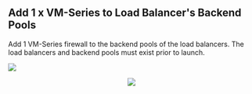 ## Add 1 x VM-Series to Load Balancer's Backend Pools
Add 1 VM-Series firewall to the backend pools of the load balancers.  The load balancers and backend pools must exist prior to launch.

[<img src="http://azuredeploy.net/deploybutton.png"/>](https://portal.azure.com/#create/Microsoft.Template/uri/https%3A%2F%2Fraw.githubusercontent.com%2Fwwce%2Fazure-arm%2Fmaster%2Fazure-arm-mclimans%2Fdemo_deployments%2Ftransit_2spokes_1fw_3nic_intlb_extlb%$2Fadd_vmseries%2FazureDeploy.json)
<p align="center">
<img src="https://raw.githubusercontent.com/wwce/azure-arm/master/azure-arm-mclimans/demo_deployments/images/transit_2spokes_1fw_3nic_intlb_extlb_add_vmseries.png">
</p>

